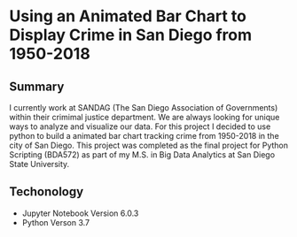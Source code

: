 # Using an Animated Bar Chart to Display Crime in San Diego from 1950-2018

## Summary
I currently work at SANDAG (The San Diego Association of Governments) within their crimimal justice department. We are always looking for unique ways to analyze and visualize our data. For this project I decided to use python to build a animated bar chart tracking crime from 1950-2018 in the city of San Diego. This project was completed as the final project for Python Scripting (BDA572) as part of my M.S. in Big Data Analytics at San Diego State University. 

## Techonology
* Jupyter Notebook Version 6.0.3
* Python Verson 3.7
